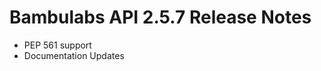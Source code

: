 Bambulabs API 2.5.7 Release Notes
=================================

* PEP 561 support
* Documentation Updates
